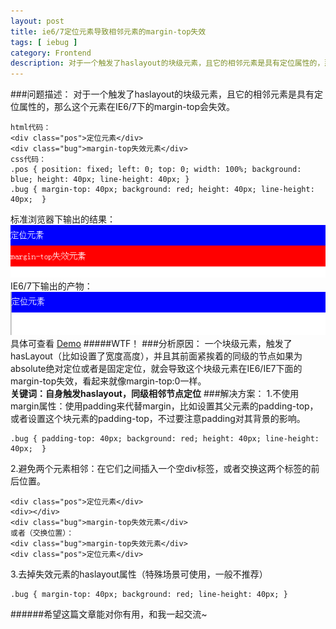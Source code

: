 ```yaml
---
layout: post
title: ie6/7定位元素导致相邻元素的margin-top失效
tags: [ iebug ]
category: Frontend
description: 对于一个触发了haslayout的块级元素，且它的相邻元素是具有定位属性的，那么这个元素在IE6/7下的margin-top会失效。
---
```

[Demo]: /labs/iebug-mt/index.html
[normal]: /images/mt-normal.png
[bug]: /images/mt-bug.png

###问题描述：
对于一个触发了haslayout的块级元素，且它的相邻元素是具有定位属性的，那么这个元素在IE6/7下的margin-top会失效。<br>

	html代码：
	<div class="pos">定位元素</div>
    <div class="bug">margin-top失效元素</div>
	css代码：
    .pos { position: fixed; left: 0; top: 0; width: 100%; background: blue; height: 40px; line-height: 40px; }
    .bug { margin-top: 40px; background: red; height: 40px; line-height: 40px;  }
标准浏览器下输出的结果：<br>
![normal][normal]<br>
IE6/7下输出的产物：<br>
![bug][bug]<br>
具体可查看 [Demo]
#####WTF！
###分析原因：
一个块级元素，触发了hasLayout（比如设置了宽度高度），并且其前面紧挨着的同级的节点如果为absolute绝对定位或者是固定定位，就会导致这个块级元素在IE6/IE7下面的margin-top失效，看起来就像margin-top:0一样。<br>
<b>关键词：自身触发haslayout，同级相邻节点定位</b>
###解决方案：
1.不使用margin属性：使用padding来代替margin，比如设置其父元素的padding-top，或者设置这个块元素的padding-top，不过要注意padding对其背景的影响。

	.bug { padding-top: 40px; background: red; height: 40px; line-height: 40px;  }

2.避免两个元素相邻：在它们之间插入一个空div标签，或者交换这两个标签的前后位置。
	
	<div class="pos">定位元素</div>
    <div></div>
    <div class="bug">margin-top失效元素</div>
	或者（交换位置）：
    <div class="bug">margin-top失效元素</div>
    <div class="pos">定位元素</div>

3.去掉失效元素的haslayout属性（特殊场景可使用，一般不推荐）
	
	.bug { margin-top: 40px; background: red; line-height: 40px; }
######希望这篇文章能对你有用，和我一起交流~
